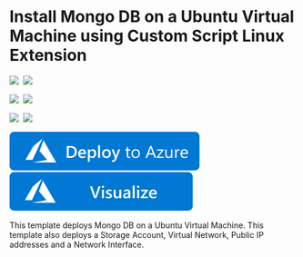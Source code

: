 # Install Mongo DB on a Ubuntu Virtual Machine using Custom Script Linux Extension

<IMG SRC="https://azurequickstartsservice.blob.core.windows.net/badges/mongodb-on-ubuntu/PublicLastTestDate.svg" />&nbsp;
<IMG SRC="https://azurequickstartsservice.blob.core.windows.net/badges/mongodb-on-ubuntu/PublicDeployment.svg" />&nbsp;

<IMG SRC="https://azurequickstartsservice.blob.core.windows.net/badges/mongodb-on-ubuntu/FairfaxLastTestDate.svg" />&nbsp;
<IMG SRC="https://azurequickstartsservice.blob.core.windows.net/badges/mongodb-on-ubuntu/FairfaxDeployment.svg" />&nbsp;

<IMG SRC="https://azurequickstartsservice.blob.core.windows.net/badges/mongodb-on-ubuntu/BestPracticeResult.svg" />&nbsp;
<IMG SRC="https://azurequickstartsservice.blob.core.windows.net/badges/mongodb-on-ubuntu/CredScanResult.svg" />&nbsp;

<a href="https://portal.azure.com/#create/Microsoft.Template/uri/https%3A%2F%2Fraw.githubusercontent.com%2FAzure%2Fazure-quickstart-templates%2Fmaster%2Fmongodb-on-ubuntu%2Fazuredeploy.json" target="_blank">
    <img src="https://raw.githubusercontent.com/Azure/azure-quickstart-templates/master/1-CONTRIBUTION-GUIDE/images/deploytoazure.svg?sanitize=true"/>
</a>
<a href="http://armviz.io/#/?load=https%3A%2F%2Fraw.githubusercontent.com%2FAzure%2Fazure-quickstart-templates%2Fmaster%2Fmongodb-on-ubuntu%2Fazuredeploy.json" target="_blank">
    <img src="https://raw.githubusercontent.com/Azure/azure-quickstart-templates/master/1-CONTRIBUTION-GUIDE/images/visualizebutton.svg?sanitize=true"/>
</a>

This template deploys Mongo DB on a Ubuntu Virtual Machine. This template also deploys a Storage Account, Virtual Network, Public IP addresses and a Network Interface.

